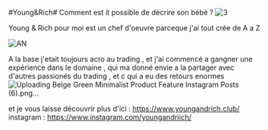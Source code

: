 #Young&Rich#
Comment est it possible de décrire son bébé ? 
![3](https://user-images.githubusercontent.com/110048619/181132700-fadd0dbd-9604-4f8a-9bd9-fb0e1615fa18.PNG)

Young & Rich pour moi est un chef d'oeuvre parceque j'ai tout crée de A a Z 

![AN](https://user-images.githubusercontent.com/110048619/181132838-b8a78476-ae48-4864-9d4e-94fe65ffd1d6.PNG)

A la base j'etait toujours acro au trading , et j'ai commencé a gangner une expérience dans le domaine , qui ma donné envie a la partager avec d'autres passionés du trading , et c qui a eu des retours enormes 
![Uploading Beige Green Minimalist Product Feature Instagram Posts (6).png…]()

et je vous laisse découvrir plus d'ici : https://www.youngandrich.club/
instagram : https://www.instagram.com/youngandriich/
